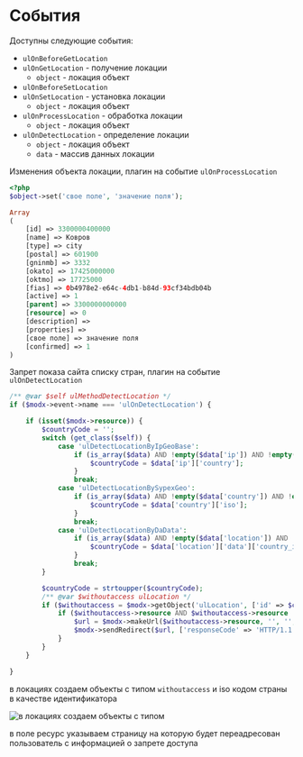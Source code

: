# События

Доступны следующие события:

* `ulOnBeforeGetLocation`
* `ulOnGetLocation` - получение локации
  * `object` - локация объект
* `ulOnBeforeSetLocation`
* `ulOnSetLocation` - установка локации
   * `object` - локация объект
* `ulOnProcessLocation` - обработка локации
   * `object` - локация объект
* `ulOnDetectLocation` - определение локации
   * `object` - локация объект
   * `data` - массив данных локации

Изменения объекта локации, плагин на событие `ulOnProcessLocation`

```php
<?php
$object->set('свое поле', 'значение поля');
```

```php
Array
(
    [id] => 3300000400000
    [name] => Ковров
    [type] => city
    [postal] => 601900
    [gninmb] => 3332
    [okato] => 17425000000
    [oktmo] => 17725000
    [fias] => 0b4978e2-e64c-4db1-b84d-93cf34bdb04b
    [active] => 1
    [parent] => 3300000000000
    [resource] => 0
    [description] =>
    [properties] =>
    [свое поле] => значение поля
    [confirmed] => 1
)
```

Запрет показа сайта списку стран, плагин на событие `ulOnDetectLocation`


```php
/** @var $self ulMethodDetectLocation */
if ($modx->event->name === 'ulOnDetectLocation') {

    if (isset($modx->resource)) {
        $countryCode = '';
        switch (get_class($self)) {
            case 'ulDetectLocationByIpGeoBase':
                if (is_array($data) AND !empty($data['ip']) AND !empty($data['ip']['country'])) {
                    $countryCode = $data['ip']['country'];
                }
                break;
            case 'ulDetectLocationBySypexGeo':
                if (is_array($data) AND !empty($data['country']) AND !empty($data['country']['iso'])) {
                    $countryCode = $data['country']['iso'];
                }
                break;
            case 'ulDetectLocationByDaData':
                if (is_array($data) AND !empty($data['location']) AND !empty($data['location']['data'])) {
                    $countryCode = $data['location']['data']['country_iso_code'];
                }
                break;
        }

        $countryCode = strtoupper($countryCode);
        /** @var $withoutaccess ulLocation */
        if ($withoutaccess = $modx->getObject('ulLocation', ['id' => $countryCode, 'type' => 'withoutaccess', 'active' => true])) {
            if ($withoutaccess->resource AND $withoutaccess->resource != $modx->resource->id) {
                $url = $modx->makeUrl($withoutaccess->resource, '', '', 'full');
                $modx->sendRedirect($url, ['responseCode' => 'HTTP/1.1 403 Forbidden']);
            }
        }
    }

}
```

в локациях создаем объекты с типом `withoutaccess` и iso кодом страны в качестве идентификатора

![в локациях создаем объекты с типом](https://file.modx.pro/files/b/2/c/b2cee6a3ec445f55fe3076055b52d9aa.jpg)

в поле ресурс указываем страницу на которую будет переадресован пользователь с информацией о запрете доступа
